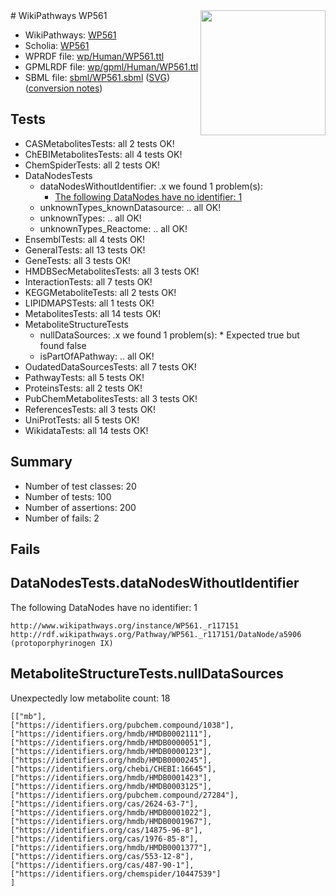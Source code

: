 <img style="float: right; width: 200px" src="../logo.png" />
# WikiPathways WP561

* WikiPathways: [WP561](https://identifiers.org/wikipathways:WP561)
* Scholia: [WP561](https://scholia.toolforge.org/wikipathways/WP561)
* WPRDF file: [wp/Human/WP561.ttl](../wp/Human/WP561.ttl)
* GPMLRDF file: [wp/gpml/Human/WP561.ttl](../wp/gpml/Human/WP561.ttl)
* SBML file: [sbml/WP561.sbml](../sbml/WP561.sbml) ([SVG](../sbml/WP561.svg)) ([conversion notes](../sbml/WP561.txt))

## Tests
* CASMetabolitesTests: all 2 tests OK!
* ChEBIMetabolitesTests: all 4 tests OK!
* ChemSpiderTests: all 2 tests OK!
* DataNodesTests
    * dataNodesWithoutIdentifier: .x we found 1 problem(s):
        * [The following DataNodes have no identifier: 1](#d2d32fa0)
    * unknownTypes_knownDatasource: .. all OK!
    * unknownTypes: .. all OK!
    * unknownTypes_Reactome: .. all OK!
* EnsemblTests: all 4 tests OK!
* GeneralTests: all 13 tests OK!
* GeneTests: all 3 tests OK!
* HMDBSecMetabolitesTests: all 3 tests OK!
* InteractionTests: all 7 tests OK!
* KEGGMetaboliteTests: all 2 tests OK!
* LIPIDMAPSTests: all 1 tests OK!
* MetabolitesTests: all 14 tests OK!
* MetaboliteStructureTests
    * nullDataSources: .x we found 1 problem(s):
            * Expected true but found false
    * isPartOfAPathway: .. all OK!
* OudatedDataSourcesTests: all 7 tests OK!
* PathwayTests: all 5 tests OK!
* ProteinsTests: all 2 tests OK!
* PubChemMetabolitesTests: all 3 tests OK!
* ReferencesTests: all 3 tests OK!
* UniProtTests: all 5 tests OK!
* WikidataTests: all 14 tests OK!


## Summary

* Number of test classes: 20
* Number of tests: 100
* Number of assertions: 200
* Number of fails: 2

## Fails

<a name="d2d32fa0" />

## DataNodesTests.dataNodesWithoutIdentifier

The following DataNodes have no identifier: 1
```
http://www.wikipathways.org/instance/WP561._r117151 http://rdf.wikipathways.org/Pathway/WP561._r117151/DataNode/a5906 (protoporphyrinogen IX)
```

<a name="91904191" />

## MetaboliteStructureTests.nullDataSources

Unexpectedly low metabolite count: 18
```
[["mb"],
["https://identifiers.org/pubchem.compound/1038"],
["https://identifiers.org/hmdb/HMDB0002111"],
["https://identifiers.org/hmdb/HMDB0000051"],
["https://identifiers.org/hmdb/HMDB0000123"],
["https://identifiers.org/hmdb/HMDB0000245"],
["https://identifiers.org/chebi/CHEBI:16645"],
["https://identifiers.org/hmdb/HMDB0001423"],
["https://identifiers.org/hmdb/HMDB0003125"],
["https://identifiers.org/pubchem.compound/27284"],
["https://identifiers.org/cas/2624-63-7"],
["https://identifiers.org/hmdb/HMDB0001022"],
["https://identifiers.org/hmdb/HMDB0001967"],
["https://identifiers.org/cas/14875-96-8"],
["https://identifiers.org/cas/1976-85-8"],
["https://identifiers.org/hmdb/HMDB0001377"],
["https://identifiers.org/cas/553-12-8"],
["https://identifiers.org/cas/487-90-1"],
["https://identifiers.org/chemspider/10447539"]
]
```

